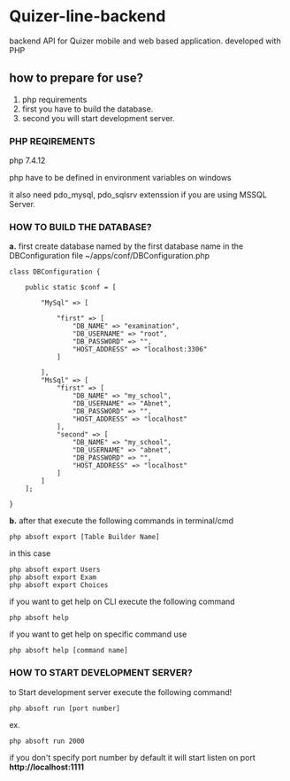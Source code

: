 # Quizer-line-backend
backend API for Quizer mobile and web based application. developed with PHP

## how to prepare for use?
1. php requirements
2. first you have to build the database.
3. second you will start development server.

### PHP REQIREMENTS
php 7.4.12

php have to be defined in environment variables on windows

it also need pdo_mysql, pdo_sqlsrv extenssion if you are using MSSQL Server.

### HOW TO BUILD THE DATABASE?
**a.** first create database named by the first database name in the DBConfiguration file ~/apps/conf/DBConfiguration.php

    class DBConfiguration {
    
        public static $conf = [
        
            "MySql" => [
            
                "first" => [
                    "DB_NAME" => "examination",
                    "DB_USERNAME" => "root",
                    "DB_PASSWORD" => "",
                    "HOST_ADDRESS" => "localhost:3306"
                ]
                
            ],
            "MsSql" => [
                "first" => [
                    "DB_NAME" => "my_school",
                    "DB_USERNAME" => "Abnet",
                    "DB_PASSWORD" => "",
                    "HOST_ADDRESS" => "localhost"
                ],
                "second" => [
                    "DB_NAME" => "my_school",
                    "DB_USERNAME" => "abnet",
                    "DB_PASSWORD" => "",
                    "HOST_ADDRESS" => "localhost"
                ]
            ]
        ];
    
    }

**b.** after that execute the following commands in terminal/cmd

`php absoft export [Table Builder Name]`

in this case

    php absoft export Users
    php absoft export Exam
    php absoft export Choices

if you want to get help on CLI execute the following command

`php absoft help`

if you want to get help on specific command use

`php absoft help [command name]`


### HOW TO START DEVELOPMENT SERVER?
to Start development server execute the following command!

`php absoft run [port number]`

ex.

`php absoft run 2000`

if you don't specify port number by default it will start listen on port **http://localhost:1111**
